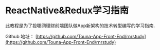 # ReactNative&Redux学习指南

此教程是为了投哪网理财前端团队做App新架构的技术转型编写的学习指南.

Github 地址： [https://github.com/Touna-App-Front-End/rnrstudy](https://github.com/Touna-App-Front-End/rnrstudy)
